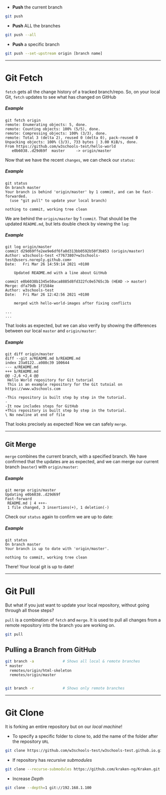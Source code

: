 - **Push** the current branch
```sh
git push
```

- **Push** ALL the branches
```sh
git push --all
```

- **Push** a specific branch
```sh
git push --set-upstream origin [branch name]
```

---
# Git Fetch
`fetch` gets all the change history of a tracked branch/repo.
So, on your local Git, `fetch` updates to see what has changed on GitHub

##### Example

```shell
git fetch origin
remote: Enumerating objects: 5, done.
remote: Counting objects: 100% (5/5), done.
remote: Compressing objects: 100% (3/3), done.
remote: Total 3 (delta 2), reused 0 (delta 0), pack-reused 0
Unpacking objects: 100% (3/3), 733 bytes | 3.00 KiB/s, done.
From https://github.com/w3schools-test/hello-world
   e0b6038..d29d69f  master     -> origin/master
```

Now that we have the recent `changes`, we can check our `status`:

##### Example

```shell
git status
On branch master
Your branch is behind 'origin/master' by 1 commit, and can be fast-forwarded.
  (use "git pull" to update your local branch)

nothing to commit, working tree clean
```

We are behind the `origin/master` by 1 `commit`. That should be the updated `README.md`, but lets double check by viewing the `log`:

##### Example

```shell
git log origin/master
commit d29d69ffe2ee9e6df6fa0d313bb0592b50f3b853 (origin/master)
Author: w3schools-test <77673807+w3schools-test@users.noreply.github.com>
Date:   Fri Mar 26 14:59:14 2021 +0100

    Updated README.md with a line about GitHub

commit e0b6038b1345e50aca8885d8fd322fc0e5765c3b (HEAD -> master)
Merge: dfa79db 1f1584e
Author: w3schools-test 
Date:   Fri Mar 26 12:42:56 2021 +0100

    merged with hello-world-images after fixing conflicts

...
...
```

That looks as expected, but we can also verify by showing the differences between our local `master` and `origin/master`:

##### Example

```shell
git diff origin/master
diff --git a/README.md b/README.md
index 23a0122..a980c39 100644
--- a/README.md
+++ b/README.md
@@ -2,6 +2,4 @@
 Hello World repository for Git tutorial
 This is an example repository for the Git tutoial on https://www.w3schools.com

-This repository is built step by step in the tutorial.
-
-It now includes steps for GitHub
+This repository is built step by step in the tutorial.
\ No newline at end of file
```

That looks precisely as expected! Now we can safely `merge`.

---
## Git Merge
`merge` combines the current branch, with a specified branch.
We have confirmed that the updates are as expected, and we can merge our current branch (`master`) with `origin/master`:

##### Example

```shell
git merge origin/master
Updating e0b6038..d29d69f
Fast-forward
 README.md | 4 +++-
 1 file changed, 3 insertions(+), 1 deletion(-)
```

Check our `status` again to confirm we are up to date:

##### Example

```shell
git status
On branch master
Your branch is up to date with 'origin/master'.

nothing to commit, working tree clean
```

There! Your local git is up to date!

---
# Git Pull
But what if you just want to update your local repository, without going through all those steps?

`pull` is a combination of `fetch` and `merge`. It is used to pull all changes from a remote repository into the branch you are working on.

```sh
git pull
```


## Pulling a Branch from GitHub
```sh
git branch -a             # Shows all local & remote branches
* master 
  remotes/origin/html-skeleton
  remotes/origin/master


git branch -r             # Shows only remote branches
```

---
# Git Clone
It is forking an entire repository but on our *local machine*!

- To specify a specific folder to clone to, add the name of the folder after the repository `URL`
```sh
git clone https://github.com/w3schools-test/w3schools-test.github.io.git myfolder
```

- If repository has *recursive submodules*
```sh
git clone --recurse-submodules https://github.com/kraken-ng/Kraken.git
```

- Increase *Depth*
```sh
git clone --depth=1 git://192.168.1.100
```